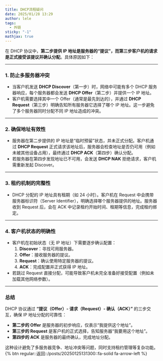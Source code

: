 ```yaml
---
title: DHCP流程疑问
date: 2025/01/28 13:29
author: lele
tags:
  - 外链
sticky: "-1"
mathjax: true
---
```

在 DHCP 协议中，**第二步提供 IP 地址是服务器的“提议”，而第三步客户机的请求是正式接受该提议并确认分配**。具体原因如下：

---

### 1. **防止多服务器冲突**
   - 当客户机发送 **DHCP Discover**（第一步）时，网络中可能有多个 DHCP 服务器响应，每个服务器都会发送 **DHCP Offer**（第二步）并提供一个 IP 地址。
   - 客户机需要选择其中一个 Offer（通常是最先到达的），并通过 **DHCP Request**（第三步）明确告知所有服务器它选择了哪个 IP 地址。这一步避免了多个服务器同时分配不同 IP 地址造成的冲突。

---

### 2. **确保地址有效性**
   - 服务器在第二步提供的 IP 地址是“临时预留”状态，并未正式分配。客户机通过 **DHCP Request** 正式请求该地址后，服务器会检查地址是否仍可用（例如未被其他设备占用），最终通过 **DHCP ACK**（第四步）确认分配。
   - 若服务器在第四步发现地址已不可用，会发送 **DHCP NAK** 拒绝请求，客户机需重新发起 Discover。

---

### 3. **租约机制的完整性**
   - DHCP 分配的 IP 地址具有租期（如 24 小时）。客户机在 Request 中会携带服务器标识符（Server Identifier），明确选择哪个服务器提供的地址。服务器收到 Request 后，会在 ACK 中记录租约开始时间、租期等信息，完成租约绑定。

---

### 4. **客户机状态的明确性**
   - 客户机在初始状态（无 IP 地址）下需要逐步确认配置：
     1. **Discover**：寻找可用服务器。
     2. **Offer**：接收服务器的提议。
     3. **Request**：确认使用特定服务器的提议。
     4. **ACK**：完成配置并正式获得 IP 地址。
   - 若跳过 Request 直接分配，可能导致客户机未完全准备好接受配置（例如未加载其他网络参数）。

---

### 总结
DHCP 协议通过 **“提议（Offer）- 请求（Request）- 确认（ACK）”** 的三步交互，确保 IP 地址分配的可靠性：  
- **第二步的 Offer** 是服务器的初步响应，仅表示“我提供这个地址”。  
- **第三步的 Request** 是客户机的正式选择，告知服务器“我要用这个地址”。  
- **第四步的 ACK** 是服务器的最终确认，完成地址分配。  

这种设计避免了多服务器竞争、地址冲突等问题，同时支持租约管理等复杂功能。
<br>
{% btn regular::返回::/posts/20250125131300::fa-solid fa-arrow-left %}